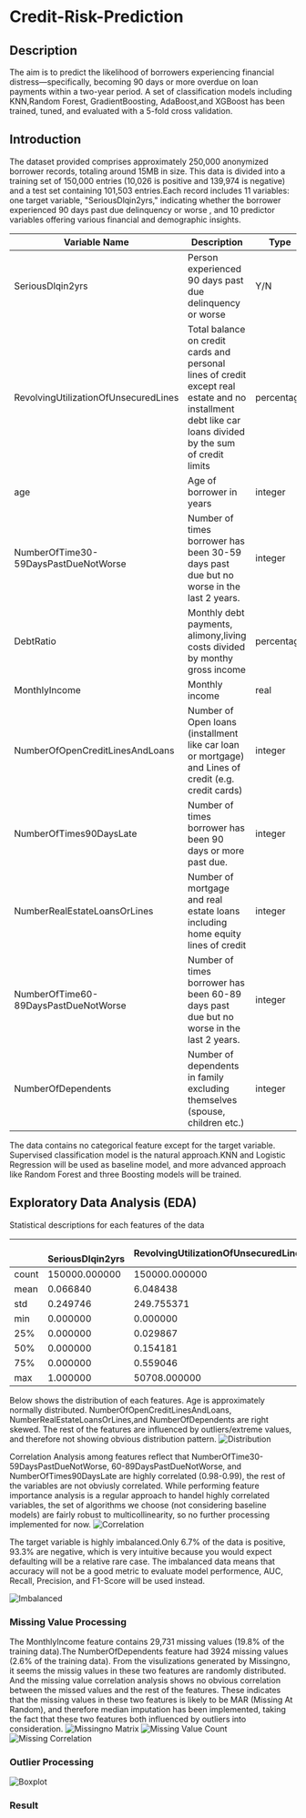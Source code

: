 # Credit-Risk-Prediction
## Description
The aim is to predict the likelihood of borrowers experiencing financial distress—specifically, becoming 90 days or more overdue on loan payments within a two-year period.  A set of classification models including KNN,Random Forest, GradientBoosting, AdaBoost,and XGBoost has been trained, tuned, and evaluated with a 5-fold cross validation.

## Introduction
The dataset provided comprises approximately 250,000 anonymized borrower records, totaling around 15MB in size. This data is divided into a training set of 150,000 entries (10,026 is positive and 139,974 is negative) and a test set containing 101,503 entries.Each record includes 11 variables: one target variable, "SeriousDlqin2yrs," indicating whether the borrower experienced 90 days past due delinquency or worse , and 10 predictor variables offering various financial and demographic insights.


| Variable Name                        | Description                                                                                                                                              | Type       |
| ------------------------------------ | -------------------------------------------------------------------------------------------------------------------------------------------------------- | ---------- |
| SeriousDlqin2yrs                     | Person experienced 90 days past due delinquency or worse                                                                                                 | Y/N        |
| RevolvingUtilizationOfUnsecuredLines | Total balance on credit cards and personal lines of credit except real estate and no installment debt like car loans divided by the sum of credit limits | percentage |
| age                                  | Age of borrower in years                                                                                                                                 | integer    |
| NumberOfTime30-59DaysPastDueNotWorse | Number of times borrower has been 30-59 days past due but no worse in the last 2 years.                                                                  | integer    |
| DebtRatio                            | Monthly debt payments, alimony,living costs divided by monthy gross income                                                                               | percentage |
| MonthlyIncome                        | Monthly income                                                                                                                                           | real       |
| NumberOfOpenCreditLinesAndLoans      | Number of Open loans (installment like car loan or mortgage) and Lines of credit (e.g. credit cards)                                                     | integer    |
| NumberOfTimes90DaysLate              | Number of times borrower has been 90 days or more past due.                                                                                              | integer    |
| NumberRealEstateLoansOrLines         | Number of mortgage and real estate loans including home equity lines of credit                                                                           | integer    |
| NumberOfTime60-89DaysPastDueNotWorse | Number of times borrower has been 60-89 days past due but no worse in the last 2 years.                                                                  | integer    |
| NumberOfDependents                   | Number of dependents in family excluding themselves (spouse, children etc.)                                                                              | integer    |



The data contains no categorical feature except for the target variable. Supervised classification model is the natural approach.KNN and Logistic Regression will be used as baseline model, and more advanced approach like Random Forest and three Boosting models will be trained.

## Exploratory Data Analysis (EDA)
Statistical descriptions for each features of the data

|  | <br>SeriousDlqin2yrs | RevolvingUtilizationOfUnsecuredLines | age           | NumberOfTime30-59DaysPastDueNotWorse | DebtRatio     | MonthlyIncome | NumberOfOpenCreditLinesAndLoans | NumberOfTimes90DaysLate | NumberRealEstateLoansOrLines | NumberOfTime60-89DaysPastDueNotWorse | NumberOfDependents |
|---------| -------------------- | ------------------------------------ | ------------- | ------------------------------------ | ------------- | ------------- | ------------------------------- | ----------------------- | ---------------------------- | ------------------------------------ | ------------------ |
count| 150000.000000        | 150000.000000                        | 150000.000000 | 150000.000000                        | 150000.000000 | 1.202690e+05  | 150000.000000                   | 150000.000000           | 150000.000000                | 150000.000000                        | 146076.000000      |
mean| 0.066840             | 6.048438                             | 52.295207     | 0.421033                             | 353.005076    | 6.670221e+03  | 8.452760                        | 0.265973                | 1.018240                     | 0.240387                             | 0.757222           |
std| 0.249746             | 249.755371                           | 14.771866     | 4.192781                             | 2037.818523   | 1.438467e+04  | 5.145951                        | 4.169304                | 1.129771                     | 4.155179                             | 1.115086           |
min| 0.000000             | 0.000000                             | 0.000000      | 0.000000                             | 0.000000      | 0.000000e+00  | 0.000000                        | 0.000000                | 0.000000                     | 0.000000                             | 0.000000           |
25%| 0.000000             | 0.029867                             | 41.000000     | 0.000000                             | 0.175074      | 3.400000e+03  | 5.000000                        | 0.000000                | 0.000000                     | 0.000000                             | 0.000000           |
50%| 0.000000             | 0.154181                             | 52.000000     | 0.000000                             | 0.366508      | 5.400000e+03  | 8.000000                        | 0.000000                | 1.000000                     | 0.000000                             | 0.000000           |
75%| 0.000000             | 0.559046                             | 63.000000     | 0.000000                             | 0.868254      | 8.249000e+03  | 11.000000                       | 0.000000                | 2.000000                     | 0.000000                             | 1.000000           |
max| 1.000000             | 50708.000000                         | 109.000000    | 98.000000                            | 329664.000000 | 3.008750e+06  | 58.000000                       | 98.000000               | 54.000000                    | 98.000000                            | 20.000000          |

Below shows the distribution of each features. Age is approximately normally distributed. NumberOfOpenCreditLinesAndLoans, NumberRealEstateLoansOrLines,and NumberOfDependents are right skewed. The rest of the features are influenced by outliers/extreme values, and therefore not showing obvious distribution pattern.
![Distribution](https://github.com/user-attachments/assets/f14d32f3-e3c8-4e6d-ab14-d666a71efccd)

Correlation Analysis among features reflect that NumberOfTime30-59DaysPastDueNotWorse, 60-89DaysPastDueNotWorse, and NumberOfTimes90DaysLate are highly correlated (0.98-0.99), the rest of the variables are not obviusly correlated. While performing feature importance analysis is a regular approach to handel highly correlated variables, the set of algorithms we choose (not considering baseline models) are fairly robust to multicollinearity, so no further processing implemented for now.
![Correlation](https://github.com/user-attachments/assets/bb41f54e-17b5-45c2-b95e-d1e4bb4af82a)

The target variable is highly imbalanced.Only 6.7% of the data is positive, 93.3% are negative, which is very intuitive because you would expect defaulting will be a relative rare case. The imbalanced data means that accuracy will not be a good metric to evaluate model performence, AUC, Recall, Precision, and F1-Score will be used instead.

![Imbalanced](https://github.com/user-attachments/assets/c864205c-0fda-4cb3-b0e6-80ee103d87a1)

### Missing Value Processing
The MonthlyIncome feature contains 29,731 missing values (19.8% of the training data).The NumberOfDependents feature had 3924 missing values (2.6% of the training data). From the visulizations generated by Missingno, it seems the missig values in these two features are randomly distributed. And the missing value correlation analysis shows no obvious correlation between the missed values and the rest of the features. These indicates that the missing values in these two features is likely to be MAR (Missing At Random), and therefore median imputation has been implemented, taking the fact that these two features both influenced by outliers into consideration.
![Missingno Matrix](https://github.com/user-attachments/assets/2fdb4ddb-474e-4482-b719-70da857c39e4)
![Missing Value Count](https://github.com/user-attachments/assets/d9157a86-3319-45ea-ab91-bd7581077cf1)
![Missing Correlation](https://github.com/user-attachments/assets/133f833b-8ac4-4e6a-b985-3adb903d12fc)



### Outlier Processing

![Boxplot](https://github.com/user-attachments/assets/88b0b8e4-a785-4473-9c27-f6e62fb6faec)

### Result
 

